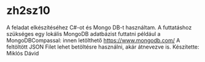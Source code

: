 # zh2sz10
A feladat elkészítéséhez C#-ot és Mongo DB-t használtam.
A futtatáshoz szükséges egy lokális MongoDB adatbázist futtatni például a MongoDBCompassal: innen letölthető https://www.mongodb.com/
A feltöltött JSON Filet lehet betöltésre használni, akár átnevezve is.
Készítette: Miklós Dávid
